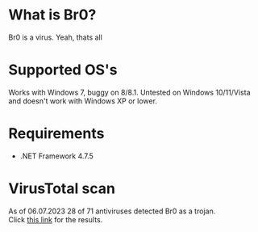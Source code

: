 # What is Br0?
Br0 is a virus. Yeah, thats all
# Supported OS's
Works with Windows 7, buggy on 8/8.1. Untested on Windows 10/11/Vista  
and doesn't work with Windows XP or lower. 
# Requirements
- .NET Framework 4.7.5  
# VirusTotal scan
As of 06.07.2023 28 of 71 antiviruses detected Br0 as a trojan.  
Click [this link](https://www.virustotal.com/gui/file/51128eacb3076ff75ac24d8182e3312bf62634d1c1dd4a023455300ef71740a7) for the results.
